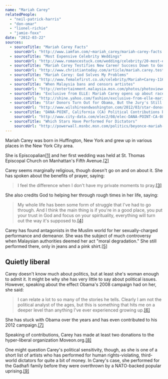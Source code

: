```yaml
---
name: "Mariah Carey"
relatedPeople:
  - "neil-patrick-harris"
  - "don-omar"
  - "lionel-richie"
  - "jamie-foxx"
date: "2012-03-22"
sources:
  - sourceTitle: "Mariah Carey Facts"
    sourceUrl: "http://www.iamfan.com/~mariah_carey/mariah-carey-facts.htm"
  - sourceTitle: "Most Expensive Celebrity Weddings"
    sourceUrl: "http://www.romancestuck.com/wedding/celebrity/20-most-expensive-weddings.htm"
  - sourceTitle: "Mariah Carey Testifies New Career Success Down to God"
    sourceUrl: "http://www.christiantoday.com/article/mariah.carey.testifies.new.career.success.down.to.god/7171.htm"
  - sourceTitle: "Mariah Carey: God Solves My Problems"
    sourceUrl: "http://www.femalefirst.co.uk/celebrity/Mariah+Carey-11639.html"
  - sourceTitle: "When Malaysia bans and censors artistes"
    sourceUrl: "http://entertainment.malaysia.msn.com/photos/photoviewer.aspx?ucsort=4&cp-documentid=5070674&page=17"
  - sourceTitle: "Exclusive from ELLE: Mariah Carey opens up about race, politics, her new marriage and the secrets she's had to keep"
    sourceUrl: "http://shine.yahoo.com/fashion/exclusive-from-elle-mariah-carey-opens-up-about-race-politics-her-new-marriage-and-the-secrets-shes-had-to-keep-203604.html"
  - sourceTitle: "Star Donors Turn Out for Obama, But the Jury's Still Out on SuperPac's"
    sourceUrl: "http://www.wilshireandwashington.com/2012/03/star-donors-turn-out-for-obama-but-the-jurys-out-on-superpacs.html"
  - sourceTitle: "DANA-POINT, California (CA) Political Contributions by Individuals"
    sourceUrl: "http://www.city-data.com/elec2/08/elec-DANA-POINT-CA-08.html"
  - sourceTitle: "Which Stars Have Performed For Dictators"
    sourceUrl: "http://powerwall.msnbc.msn.com/politics/beyonce-mariah-carey-and-others-whove-performed-for-gadhafi-clan-9556.gallery"
---
```


Mariah Carey was born in Huffington, New York and grew up in various places in the New York City area.

She is Episcopalian<a class="source-citation" href="http://www.iamfan.com/~mariah_carey/mariah-carey-facts.htm" title="Mariah Carey Facts">[1]</a> and her first wedding was held at St. Thomas Episcopal Church on Manhattan's Fifth Avenue.<a class="source-citation" href="http://www.romancestuck.com/wedding/celebrity/20-most-expensive-weddings.htm" title="Most Expensive Celebrity Weddings">[2]</a>

Carey seems marginally religious, though doesn't go on and on about it. She has spoken about the benefits of prayer, saying:

>I feel the difference when I don't have my private moments to pray.<a class="source-citation" href="http://www.christiantoday.com/article/mariah.carey.testifies.new.career.success.down.to.god/7171.htm" title="Mariah Carey Testifies New Career Success Down to God">[3]</a>

She also credits God to helping her through rough times in her life, saying:

>My whole life has been some form of struggle that I've had to go through. And I think the main thing is if you're in a good place, you put your trust in God and focus on your spirituality, everything will turn out the way it's supposed to.<a class="source-citation" href="http://www.femalefirst.co.uk/celebrity/Mariah+Carey-11639.html" title="Mariah Carey: God Solves My Problems">[4]</a>

Carey has found antagonists in the Muslim world for her sexually-charged performance and demeanor. She was the subject of much controversy when Malaysian authorities deemed her act "moral degradation." She still performed there, only in jeans and a pink shirt.<a class="source-citation" href="http://entertainment.malaysia.msn.com/photos/photoviewer.aspx?ucsort=4&cp-documentid=5070674&page=17" title="When Malaysia bans and censors artistes">[5]</a>

## Quietly liberal

Carey doesn't know much about politics, but at least she's woman enough to admit it. It might be why she has very little to say about political issues. However, speaking about the effect Obama's 2008 campaign had on her, she said:

>I can relate a lot to so many of the stories he tells. Clearly I am not the political analyst of the ages, but this is something that hits me on a deeper level than anything I've ever experienced growing up.<a class="source-citation" href="http://shine.yahoo.com/fashion/exclusive-from-elle-mariah-carey-opens-up-about-race-politics-her-new-marriage-and-the-secrets-shes-had-to-keep-203604.html" title="Exclusive from ELLE: Mariah Carey opens up about race, politics, her new marriage and the secrets she&apos;s had to keep">[6]</a>

She has stuck with Obama over the years and has even contributed to his 2012 campaign.<a class="source-citation" href="http://www.wilshireandwashington.com/2012/03/star-donors-turn-out-for-obama-but-the-jurys-out-on-superpacs.html" title="Star Donors Turn Out for Obama, But the Jury&apos;s Still Out on SuperPac&apos;s">[7]</a>

Speaking of contributions, Carey has made at least two donations to the hyper-liberal organization Moveon.org.<a class="source-citation" href="http://www.city-data.com/elec2/08/elec-DANA-POINT-CA-08.html" title="DANA-POINT, California (CA) Political Contributions by Individuals">[8]</a>

One might question Carey's political sensitivity, though, as she is one of a short list of artists who has performed for human rights-violating, third-world dictators for quite a bit of money. In Carey's case, she performed for the Gadhafi family before they were overthrown by a NATO-backed popular uprising.<a class="source-citation" href="http://powerwall.msnbc.msn.com/politics/beyonce-mariah-carey-and-others-whove-performed-for-gadhafi-clan-9556.gallery" title="Which Stars Have Performed For Dictators">[9]</a>